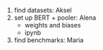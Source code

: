 1. find datasets: Aksel
2. set up BERT + pooler: Alena
    - weights and biases
    - ipynb
4. find benchmarks: Maria
